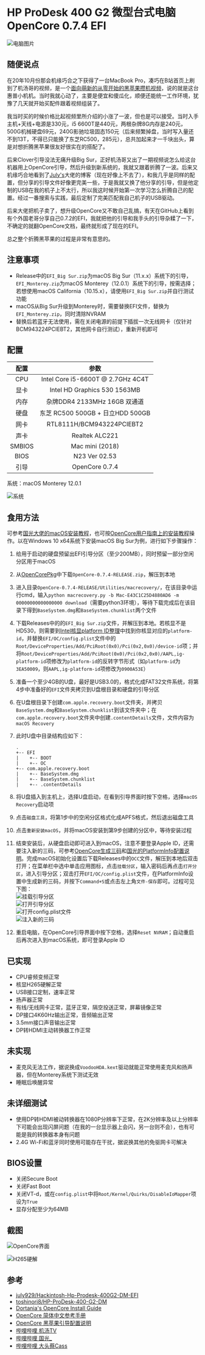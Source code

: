 # HP ProDesk 400 G2 微型台式电脑 OpenCore 0.7.4 EFI

![电脑图片](https://github.com/978025302/Hackintosh-HP-ProDesk-400G2-Mini-EFI/raw/master/img/PC.png)

## 随便说点

在20年10月份那会机缘巧合之下获得了一台MacBook Pro，凑巧在B站首页上刷到了机汤哥的视频，是一个[面向萌新的从零开始的黑苹果攒机视频](https://www.bilibili.com/video/BV1ck4y117Cj)，说的就是这台惠普小机机。当时我就心动了，主要是便宜和傻瓜化，顺便还能统一工作环境，犹豫了几天就开始买配件跟着视频组装了。

我当时买的时候价格比起视频里所介绍的小涨了一波，但也是可以接受。当时入手主机+天线+电源是330元，i5 6600T是440元，两根杂牌8G内存是240元，500G机械硬盘69元，240G影驰垃圾固态150元（后来频繁掉盘，当时写入量还不到13T，不得已只能换了东芝RC500，285元），总共加起来才一千块出头，算是对想折腾黑苹果很友好很实在的搭配了。

后来Clover引导没法无痛升级Big Sur，正好机汤哥又出了一期视频说怎么给这台机器用上OpenCore引导，然后升级到新系统的，我就又跟着折腾了一波。后来又机缘巧合地看到了[July's](https://github.com/july929)大佬的博客（现在好像上不去了），和我几乎是同样的配置，但分享的引导文件好像更完美一些，于是我就又换了他分享的引导，但是他定制的USB在我的机子上不太行，所以我这时候开始第一次学习怎么折腾自己的配置。经过一番搜索与实践，最后定制了完美匹配我自己机子的USB驱动。

后来大佬把机子卖了，想升级OpenCore又不敢自己乱搞，有天在GitHub上看到有个外国老哥分享自己0.7.2的EFI，我就把他的引导和我手头的引导杂糅了一下，不确定的就翻OpenCore文档，最终就形成了现在的EFI。

总之整个折腾黑苹果的过程是非常有意思的。

## 注意事项

* Release中的`EFI_Big Sur.zip`为macOS Big Sur（11.x.x）系统下的引导，`EFI_Monterey.zip`为macOS Monterey（12.0.1）系统下的引导，按需选择；若想使用macOS California（10.15.x），请使用`EFI_Big Sur.zip`并自行测试功能
* macOS从Big Sur升级到Monterey时，需要替换EFI文件，替换为`EFI_Monterey.zip`，同时清除NVRAM
* 替换后若蓝牙无法使用，需在关闭电源的前提下插拔一次无线网卡（仅针对BCM943224PCIEBT2，其他网卡自行测试），重新开机即可

## 配置

|  配置  |               参数                |
| :----: | :-------------------------------: |
|  CPU   | Intel Core i5-6600T @ 2.7GHz 4C4T |
|  显卡  |   Intel HD Graphics 530 1563MB    |
|  内存  |   杂牌DDR4 2133MHz 16GB 双通道    |
|  硬盘  | 东芝 RC500 500GB + 日立HDD 500GB  |
|  网卡  |     RTL8111H/BCM943224PCIEBT2     |
|  声卡  |          Realtek ALC221           |
| SMBIOS |          Mac mini (2018)          |
|  BIOS  |           N23 Ver 02.53           |
|  引导  |          OpenCore 0.7.4           |

系统：macOS Monterey 12.0.1

![系统](https://github.com/978025302/Hackintosh-HP-ProDesk-400G2-Mini-EFI/raw/master/img/桌面.png)

## 食用方法

可参考[国光大佬的macOS安装教程](https://apple.sqlsec.com/5-实战演示/5-5.html)，也可按[OpenCore用户指南上的安装教程](https://dortania.github.io/OpenCore-Install-Guide/installer-guide/)操作。以在Windows 10 x64系统下安装macOS Big Sur为例，进行如下步骤操作：

1. 给用于启动的硬盘预留出EFI引导分区（至少200MB），同时预留一部分空闲分区用于macOS

2. 从[OpenCorePkg](https://github.com/acidanthera/OpenCorePkg/releases/tag/0.7.4)中下载`OpenCore-0.7.4-RELEASE.zip`，解压到本地

3. 进入目录`OpenCore-0.7.4-RELEASE/Utilities/macrecovery/`，在该目录中运行cmd，输入`python macrecovery.py -b Mac-E43C1C25D4880AD6 -m 00000000000000000 download`（需要python3环境），等待下载完成后在该目录下得到`BaseSystem.dmg`和`BaseSystem.chunklist`两个文件

4. 下载Releases中的的`EFI_Big Sur.zip`文件，并解压到本地。若核显不是HD530，则需要到[Intel核显platform ID整理](https://blog.daliansky.net/Intel-core-display-platformID-finishing.html)中找到你核显对应的`platform-id`，并替换`EFI/OC/config.plist`文件中的`Root/DeviceProperties/Add/PciRoot(0x0)/Pci(0x2,0x0)/device-id`项；并将`Root/DeviceProperties/Add/PciRoot(0x0)/Pci(0x2,0x0)/AAPL,ig-platform-id`项修改为`platform-id`的反转字节形式（如`platform-id`为`3EA50009`，则`AAPL,ig-platform-id`项修改为`0900A53E`）

5. 准备一个至少4GB的U盘，最好是USB3.0的，格式化成FAT32文件系统，将第4步中准备好的`EFI`文件夹拷贝到U盘根目录和硬盘的引导分区

6. 在U盘根目录下创建`com.apple.recovery.boot`文件夹，并拷贝`BaseSystem.dmg`和`BaseSystem.chunklist`到该文件夹中；在`com.apple.recovery.boot`文件夹中创建`.contentDetails`文件，文件内容为`macOS Recovery`

7. 此时U盘中目录结构应如下：

    ```
    .
    +-- EFI
    |    +-- BOOT
    |    +-- OC
    +-- com.apple.recovery.boot
    |    +-- BaseSystem.dmg
    |    +-- BaseSystem.chunklist
    |    +-- .contentDetails
    ```

    

8. 将U盘插入到主机上，选择U盘启动，在看到引导界面时按下空格，选择`macOS Recovery`启动项

9. 点击`磁盘工具`，将第1步中的空闲分区格式化成APFS格式，然后退出磁盘工具

10. 点击`重新安装macOS`，并将macOS安装到第9步创建的分区中，等待安装过程

11. 结束安装后，从硬盘启动即可进入到macOS，注意不要登录Apple ID，还需要注入新的三码，可参考[OpenCore生成三码](https://heipg.cn/tutorial/macserial-and-iservice-opencore.html)和[国光的PlatformInfo配置说明](https://apple.sqlsec.com/4-OC配置/4-7.html)。完成macOS初始化设置后下载Releases中的`OCC`文件，解压到本地后双击打开；在菜单栏中选中单击应用图标，点击`挂载分区`，输入密码后再点击`打开分区`，进入引导分区；双击打开`EFI/OC/config.plist`文件，在PlatformInfo设置中生成新的三码，并按下`Command+S`或点击左上角`文件-保存`即可。过程可见下图：  
    ![挂载引导分区](https://github.com/978025302/Hackintosh-HP-ProDesk-400G2-Mini-EFI/raw/master/img/挂载分区.png)  
    ![打开引导分区](https://github.com/978025302/Hackintosh-HP-ProDesk-400G2-Mini-EFI/raw/master/img/打开分区.png)  
    ![打开config.plist文件](https://github.com/978025302/Hackintosh-HP-ProDesk-400G2-Mini-EFI/raw/master/img/config文件.png)  
    ![注入新的三码](https://github.com/978025302/Hackintosh-HP-ProDesk-400G2-Mini-EFI/raw/master/img/注入三码.png)  

12. 重启电脑，在OpenCore引导界面中按下空格，选择`Reset NVRAM`；自动重启后再次进入到macOS系统，即可登录Apple ID

## 已实现

* CPU睿频变频正常
* 核显H265硬解正常
* USB接口定制，速率正常
* 扬声器正常
* 有线/无线网卡正常，蓝牙正常，隔空投送正常，屏幕镜像正常
* DP接口4K60Hz输出正常，音频输出正常
* 3.5mm接口声音输出正常
* DP转HDMI主动转换器工作正常

## 未实现

* 麦克风无法工作，据说换成`VoodooHDA.kext`驱动就能正常使用麦克风和扬声器，但在Monterey系统下测试无效
* 睡眠后唤醒异常

## 未详细测试

* 使用DP转HDMI被动转换器在1080P分辨率下正常，在2K分辨率及以上分辨率下可能会出现闪屏问题（在我的一台显示器上会闪，另一台则不会），也有可能是我的转换器本身有问题
* 2.4G Wi-Fi和蓝牙同时使用可能存在干扰，据说换其他的免驱网卡可解决

## BIOS设置

* 关闭Secure Boot
* 关闭Fast Boot
* 关闭VT-d，或在`config.plist`中将`Root/Kernel/Quirks/DisableIoMapper`项设为`True`
* 显存分配至少为64MB

## 截图

![OpenCore界面](https://github.com/978025302/Hackintosh-HP-ProDesk-400G2-Mini-EFI/raw/master/img/OpenCore.png)

![H265硬解](https://github.com/978025302/Hackintosh-HP-ProDesk-400G2-Mini-EFI/raw/master/img/H265硬解.png)

## 参考

* [july929/Hackintosh-Hp-Prodesk-400G2-DM-EFI](https://github.com/july929/Hackintosh-Hp-Prodesk-400G2-DM-EFI)
* [toshinori8/HP-ProDesk-400-G2-DM](https://github.com/toshinori8/HP-ProDesk-400-G2-DM)
* [Dortania's OpenCore Install Guide](https://dortania.github.io/OpenCore-Install-Guide/)
* [OpenCore 简体中文参考手册](https://oc.skk.moe)
* [OpenCore 黑苹果引导配置说明](https://shuiyunxc.gitee.io/2020/03/10/instru/index/)
* [哔哩哔哩 机汤TV](https://space.bilibili.com/485711932)
* [哔哩哔哩 国光_](https://space.bilibili.com/112842166)
* [哔哩哔哩 大头蔡Cass](https://space.bilibili.com/16323318)

